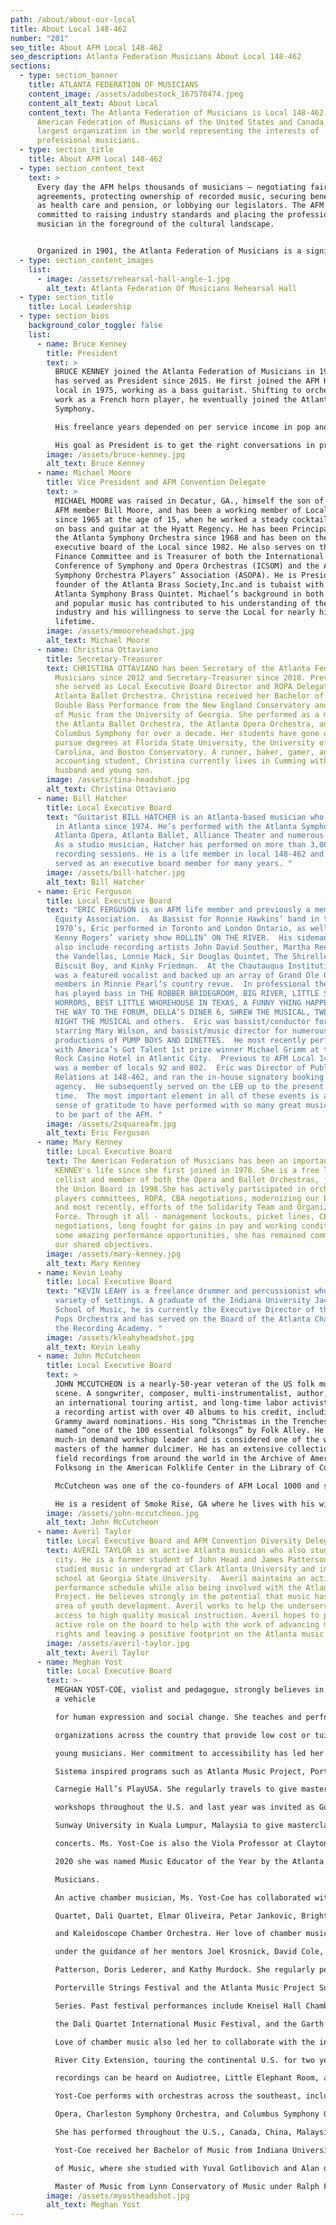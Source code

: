 ```yaml
---
path: /about/about-our-local
title: About Local 148-462
number: "201"
seo_title: About AFM Local 148-462
seo_description: Atlanta Federation Musicians About Local 148-462
sections:
  - type: section_banner
    title: ATLANTA FEDERATION OF MUSICIANS
    content_image: /assets/adobestock_167578474.jpeg
    content_alt_text: About Local
    content_text: The Atlanta Federation of Musicians is Local 148-462 of the
      American Federation of Musicians of the United States and Canada – the
      largest organization in the world representing the interests of
      professional musicians.
  - type: section_title
    title: About AFM Local 148-462
  - type: section_content_text
    text: >
      Every day the AFM helps thousands of musicians — negotiating fair
      agreements, protecting ownership of recorded music, securing benefits such
      as health care and pension, or lobbying our legislators. The AFM is
      committed to raising industry standards and placing the professional
      musician in the foreground of the cultural landscape.


      Organized in 1901, the Atlanta Federation of Musicians is a significant chapter of the AFM representing around 700 musicians throughout Georgia, including the metropolitan areas of Atlanta, Athens, Augusta, Columbus and Macon. Our professional members perform every imaginable style of music – including blues, classical, country, ethnic/world music, hip-hop, jazz, rap, rock, soul.
  - type: section_content_images
    list:
      - image: /assets/rehearsal-hall-angle-1.jpg
        alt_text: Atlanta Federation Of Musicians Rehearsal Hall
  - type: section_title
    title: Local Leadership
  - type: section_bios
    background_color_toggle: false
    list:
      - name: Bruce Kenney
        title: President
        text: >
          BRUCE KENNEY joined the Atlanta Federation of Musicians in 1985, and
          has served as President since 2015. He first joined the AFM Houston
          local in 1975, working as a bass guitarist. Shifting to orchestral
          work as a French horn player, he eventually joined the Atlanta
          Symphony. 

          His freelance years depended on per service income in pop and classical performance. Working freelancers in all genres stand to benefit greatly from collaborative thinking, and the AFM provides the needed structure. For specific workplaces, AFM collective bargaining agreements further solidify terms of employment. 

          His goal as President is to get the right conversations in progress so that musicians can decide how best to deal with the concerns of their professional lives. He encourages the Board to examine, with an open mind, ways to identify and inspire these voices. 
        image: /assets/bruce-kenney.jpg
        alt_text: Bruce Kenney
      - name: Michael Moore
        title: Vice President and AFM Convention Delegate
        text: >
          MICHAEL MOORE was raised in Decatur, GA., himself the son of long-time
          AFM member Bill Moore, and has been a working member of Local 148-462
          since 1965 at the age of 15, when he worked a steady cocktail hour job
          on bass and guitar at the Hyatt Regency. He has been Principal Tuba in
          the Atlanta Symphony Orchestra since 1968 and has been on the
          executive board of the Local since 1982. He also serves on the Local’s
          Finance Committee and is Treasurer of both the International
          Conference of Symphony and Opera Orchestras (ICSOM) and the Atlanta
          Symphony Orchestra Players’ Association (ASOPA). He is President and
          founder of the Atlanta Brass Society,Inc.and is tubaist with the
          Atlanta Symphony Brass Quintet. Michael’s background in both classical
          and popular music has contributed to his understanding of the music
          industry and his willingness to serve the Local for nearly his
          lifetime. 
        image: /assets/mmooreheadshot.jpg
        alt_text: Michael Moore
      - name: Christina Ottaviano
        title: Secretary-Treasurer
        text: CHRISTINA OTTAVIANO has been Secretary of the Atlanta Federation of
          Musicians since 2012 and Secretary-Treasurer since 2018. Previously,
          she served as Local Executive Board Director and ROPA Delegate for the
          Atlanta Ballet Orchestra. Christina received her Bachelor of Music in
          Double Bass Performance from the New England Conservatory and Master
          of Music from the University of Georgia. She performed as a member of
          the Atlanta Ballet Orchestra, the Atlanta Opera Orchestra, and the
          Columbus Symphony for over a decade. Her students have gone on to
          pursue degrees at Florida State University, the University of South
          Carolina, and Boston Conservatory. A runner, baker, gamer, and
          accounting student, Christina currently lives in Cumming with her
          husband and young son.
        image: /assets/tina-headshot.jpg
        alt_text: Christina Ottaviano
      - name: Bill Hatcher
        title: Local Executive Board
        text: "Guitarist BILL HATCHER is an Atlanta-based musician who’s been performing
          in Atlanta since 1974. He’s performed with the Atlanta Symphony,
          Atlanta Opera, Atlanta Ballet, Alliance Theater and numerous others.
          As a studio musician, Hatcher has performed on more than 3,000 local
          recording sessions. He is a life member in local 148-462 and has
          served as an executive board member for many years. "
        image: /assets/bill-hatcher.jpg
        alt_text: Bill Hatcher
      - name: Eric Ferguson
        title: Local Executive Board
        text: "ERIC FERGUSON is an AFM life member and previously a member of Actor’s
          Equity Association.  As Bassist for Ronnie Hawkins’ band in the early
          1970’s, Eric performed in Toronto and London Ontario, as well as on
          Kenny Rogers’ variety show ROLLIN’ ON THE RIVER.  His sideman credits
          also include recording artists John David Souther, Martha Reeves and
          the Vandellas, Lonnie Mack, Sir Douglas Quintet, The Shirelles, King
          Biscuit Boy, and Kinky Friedman.  At the Chautauqua Institution, Eric
          was a featured vocalist and backed up an array of Grand Ole Opry
          members in Minnie Pearl’s country revue.  In professional theatre, he
          has played bass in THE ROBBER BRIDEGROOM, BIG RIVER, LITTLE SHOP OF
          HORRORS, BEST LITTLE WHOREHOUSE IN TEXAS, A FUNNY YHING HAPPENED ON
          THE WAY TO THE FORUM, DELLA’S DINER 6, SHREW THE MUSICAL, TWELFTH
          NIGHT THE MUSICAL and others.  Eric was bassist/conductor for BEEHIVE
          starring Mary Wilson, and bassist/music director for numerous
          productions of PUMP BOYS AND DINETTES.  He most recently performed
          with America’s Got Talent 1st prize winner Michael Grimm at the Hard
          Rock Casino Hotel in Atlantic City.  Previous to AFM Local 148-462, he
          was a member of locals 92 and 802.  Eric was Director of Public
          Relations at 148-462, and ran the in-house signatory booking
          agency.  He subsequently served on the LEB up to the present
          time.  The most important element in all of these events is a deep
          sense of gratitude to have performed with so many great musicians, and
          to be part of the AFM. "
        image: /assets/2squareafm.jpg
        alt_text: Eric Ferguson
      - name: Mary Kenney
        title: Local Executive Board
        text: The American Federation of Musicians has been an important part of MARY
          KENNEY's life since she first joined in 1978. She is a free lance
          cellist and member of both the Opera and Ballet Orchestras, joining
          the Union Board in 1998.She has actively participated in orchestra
          players committees, ROPA, CBA negotiations, modernizing our building
          and most recently, efforts of the Solidarity Team and Organizing Task
          Force. Through it all - management lockouts, picket lines, CBA
          negotiations, long fought for gains in pay and working conditions and
          some amazing performance opportunities, she has remained committed to
          our shared objectives.
        image: /assets/mary-kenney.jpg
        alt_text: Mary Kenney
      - name: Kevin Leahy
        title: Local Executive Board
        text: "KEVIN LEAHY is a freelance drummer and percussionist who has worked in a
          variety of settings. A graduate of the Indiana University Jacobs
          School of Music, he is currently the Executive Director of the Atlanta
          Pops Orchestra and has served on the Board of the Atlanta Chapter of
          the Recording Academy. "
        image: /assets/kleahyheadshot.jpg
        alt_text: Kevin Leahy
      - name: John McCutcheon
        title: Local Executive Board
        text: >
          JOHN MCCUTCHEON is a nearly-50-year veteran of the US folk music
          scene. A songwriter, composer, multi-instrumentalist, author, actor,
          an international touring artist, and long-time labor activist. His is
          a recording artist with over 40 albums to his credit, including 6
          Grammy award nominations. His song “Christmas in the Trenches was
          named “one of the 100 essential folksongs” by Folk Alley. He is a
          much-in demand workshop leader and is considered one of the world
          masters of the hammer dulcimer. He has an extensive collection of
          field recordings from around the world in the Archive of American
          Folksong in the American Folklife Center in the Library of Congress.

          McCutcheon was one of the co-founders of AFM Local 1000 and served as its president for fifteen years. He is a 2-term Local Executive Board member of 148-462 and serves on its Organizing Task Force, Fair Trade Music Committee and Solidarity Team.

          He is a resident of Smoke Rise, GA where he lives with his wife, author Carmen Agra Deedy and is the doting grandfather of five.
        image: /assets/john-mccutcheon.jpg
        alt_text: John McCutcheon
      - name: Averil Taylor
        title: Local Executive Board and AFM Convention Diversity Delegate
        text: AVERIL TAYLOR is an active Atlanta musician who also studied music in the
          city. He is a former student of John Head and James Patterson. He
          studied music in undergrad at Clark Atlanta University and in grad
          school at Georgia State University.  Averil maintains an active
          performance schedule while also being involved with the Atlanta Music
          Project. He believes strongly in the potential that music has in the
          area of youth development. Averil works to help the underserved have
          access to high quality musical instruction. Averil hopes to play an
          active role on the board to help with the work of advancing musician’s
          rights and leaving a positive footprint on the Atlanta music scene.
        image: /assets/averil-taylor.jpg
        alt_text: Averil Taylor
      - name: Meghan Yost
        title: Local Executive Board
        text: >-
          MEGHAN YOST-COE, violist and pedagogue, strongly believes in music as
          a vehicle

          for human expression and social change. She teaches and performs with

          organizations across the country that provide low cost or tuition free training for

          young musicians. Her commitment to accessibility has led her to work with El-

          Sistema inspired programs such as Atlanta Music Project, Porterville Strings, and

          Carnegie Hall’s PlayUSA. She regularly travels to give masterclasses and

          workshops throughout the U.S. and last year was invited as Guest Artist to

          Sunway University in Kuala Lumpur, Malaysia to give masterclasses and

          concerts. Ms. Yost-Coe is also the Viola Professor at Clayton State University. In

          2020 she was named Music Educator of the Year by the Atlanta Federation of

          Musicians.

          An active chamber musician, Ms. Yost-Coe has collaborated with Harlem

          Quartet, Dali Quartet, Elmar Oliveira, Petar Jankovic, Bright Feather Ensemble,

          and Kaleidoscope Chamber Orchestra. Her love of chamber music blossomed

          under the guidance of her mentors Joel Krosnick, David Cole, Chauncey

          Patterson, Doris Lederer, and Kathy Murdock. She regularly performs at The

          Porterville Strings Festival and the Atlanta Music Project Summer Chamber

          Series. Past festival performances include Kneisel Hall Chamber Music School,

          the Dali Quartet International Music Festival, and the Garth Newel Music Center.

          Love of chamber music also led her to collaborate with the indie-folk rock band

          River City Extension, touring the continental U.S. for two years. Her live session

          recordings can be heard on Audiotree, Little Elephant Room, and Daytrotter.

          Yost-Coe performs with orchestras across the southeast, including the Atlanta

          Opera, Charleston Symphony Orchestra, and Columbus Symphony Orchestra.

          She has performed throughout the U.S., Canada, China, Malaysia, and Brazil.

          Yost-Coe received her Bachelor of Music from Indiana University Jacobs School

          of Music, where she studied with Yuval Gotlibovich and Alan deVeritch; and her

          Master of Music from Lynn Conservatory of Music under Ralph Fielding.
        image: /assets/myostheadshot.jpg
        alt_text: Meghan Yost
---
```


